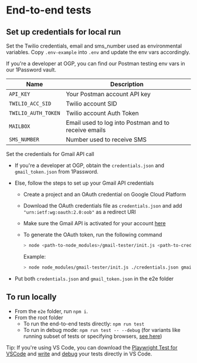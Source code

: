 # End-to-end tests

## Set up credentials for local run

Set the Twilio credentials, email and sms_number used as environmental variables. Copy `.env-example` into `.env` and update the env vars accordingly.

If you're a developer at OGP, you can find our Postman testing env vars in our 1Password vault.

| Name                | Description                                          |
| ------------------- | ---------------------------------------------------- |
| `API_KEY`           | Your Postman account API key                         |
| `TWILIO_ACC_SID`    | Twilio account SID                                   |
| `TWILIO_AUTH_TOKEN` | Twilio account Auth Token                            |
| `MAILBOX`           | Email used to log into Postman and to receive emails |
| `SMS_NUMBER`        | Number used to receive SMS                           |

Set the credentials for Gmail API call

- If you're a developer at OGP, obtain the `credentials.json` and `gmail_token.json` from 1Password.
- Else, follow the steps to set up your Gmail API credentials

  - Create a project and an OAuth credential on Google Cloud Platform
  - Download the OAuth credentials file as `credentials.json` and add `"urn:ietf:wg:oauth:2.0:oob"` as a redirect URI
  - Make sure the Gmail API is activated for your account [here](https://console.developers.google.com/apis/library/gmail.googleapis.com)
  - To generate the OAuth token, run the following command

    ```bash
    > node <path-to-node_modules>/gmail-tester/init.js <path-to-credentials.json> <path-to-token.json> <target-email>
    ```

    Example:

    ```bash
    > node node_modules/gmail-tester/init.js ./credentials.json gmail_token.json internal-use@open.gov.sg
    ```

- Put both `credentials.json` and `gmail_token.json` in the e2e folder

## To run locally

- From the `e2e` folder, run `npm i`.
- From the root folder
  - To run the end-to-end tests directly: `npm run test`
  - To run in debug mode: `npm run test -- --debug` (for variants like running subset of tests or specifying browsers, [see here](https://playwright.dev/docs/debug#run-in-debug-mode-1))

Tip: If you're using VS Code, you can download the [Playwright Test for VSCode](https://marketplace.visualstudio.com/items?itemName=ms-playwright.playwright) and [write](https://www.youtube.com/watch?v=LM4yqrOzmFE) and [debug](https://playwright.dev/docs/debug#vs-code-debugger) your tests directly in VS Code.
